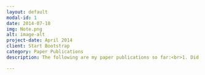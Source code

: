 ```yaml
---
layout: default
modal-id: 1
date: 2014-07-18
img: Note.png
alt: image-alt
project-date: April 2014
client: Start Bootstrap
category: Paper Publications
description: The following are my paper publications so far:<br>1. Did you really hack a nuclear power plant? An industrial control mobile honeypot - <a href="https://www.researchgate.net/profile/Emmanouil_Vasilomanolakis/publication/287800368_Did_you_really_hack_a_nuclear_power_plant_An_industrial_control_mobile_honeypot/links/5679562a08aeaf87ed8b051f.pdf">Paper Link</a>

---
```

